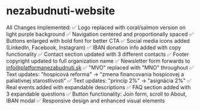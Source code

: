 # nezabudnuti-website
All Changes Implemented:
✅ Logo replaced with coral/salmon version on light purple background
✅ Navigation centered and proportionally spaced
✅ Buttons enlarged with bold font for better CTA
✅ Social media icons added (LinkedIn, Facebook, Instagram)
✅ IBAN donation info added with copy functionality
✅ Contact section updated with 3 different contacts
✅ Footer copyright updated to full organization name
✅ Newsletter form forwards to info@platformanezabudnuti.sk
✅ "MVO" replaced with "MNO" throughout
✅ Text updates: "hospicová reforma" → "zmena financovania hospicovej a paliatívnej starostlivosti"
✅ Text updates: "princíp 2%" → "asignácia 2%"
✅ Real events added with expandable descriptions
✅ FAQ section added with 3 expandable questions
✅ Button functionality: Join form, scroll to About, IBAN modal
✅ Responsive design and enhanced visual elements
